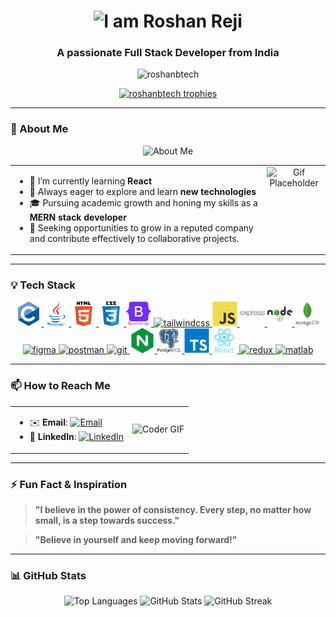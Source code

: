 <h1 align="center">
  <img src="https://img.shields.io/badge/I_am_Roshan_Reji-8A2BE2?style=for-the-badge&labelColor=black&color=8A2BE2" alt="I am Roshan Reji" />
</h1>

<h3 align="center">A passionate Full Stack Developer from India</h3>

<p align="center">
  <img src="https://komarev.com/ghpvc/?username=roshanbtech&label=Profile%20views&color=8A2BE2&style=flat" alt="roshanbtech" />
</p>

<p align="center">
  <a href="https://github.com/ryo-ma/github-profile-trophy">
    <img src="https://github-profile-trophy.vercel.app/?username=roshanbtech&theme=darkhub" alt="roshanbtech trophies" />
  </a>
</p>

---

### 🌟 About Me

<p align="center">
  <img src="https://img.shields.io/badge/-Aspiring_MERN_Stack_Developer|Passionate_Learner|Consistent_Goal_Setter-8A2BE2?style=for-the-badge&labelColor=black" alt="About Me"/>
</p>

<table style="width: 100%; max-width: 1200px; margin: 0 auto;">
  <tr>
    <td style="width: 80%; vertical-align: top;">
      <ul>
        <li>🌱 I’m currently learning <strong>React</strong></li>
        <li>🚀 Always eager to explore and learn <strong>new technologies</strong></li>
        <li>🎓 Pursuing academic growth and honing my skills as a <strong>MERN stack developer</strong></li>
        <li>💼 Seeking opportunities to grow in a reputed company and contribute effectively to collaborative projects.</li>
      </ul>
    </td>
    <td style="width: 20%; text-align: center; vertical-align: top;">
      <!-- Placeholder for GIF -->
      <img src="https://giffiles.alphacoders.com/219/219846.gif" alt="Gif Placeholder" width="120" height="120" />
    </td>
  </tr>
</table>

---

### 💡 Tech Stack

<p align="center">
  <a href="https://www.cprogramming.com/" target="_blank" rel="noreferrer"> <img src="https://raw.githubusercontent.com/devicons/devicon/master/icons/c/c-original.svg" alt="c" width="40" height="40"/> </a>
  <a href="https://www.java.com" target="_blank" rel="noreferrer"> <img src="https://raw.githubusercontent.com/devicons/devicon/master/icons/java/java-original.svg" alt="java" width="40" height="40"/> </a>
  <a href="https://www.w3.org/html/" target="_blank" rel="noreferrer"> <img src="https://raw.githubusercontent.com/devicons/devicon/master/icons/html5/html5-original-wordmark.svg" alt="html5" width="40" height="40"/> </a>
  <a href="https://www.w3schools.com/css/" target="_blank" rel="noreferrer"> <img src="https://raw.githubusercontent.com/devicons/devicon/master/icons/css3/css3-original-wordmark.svg" alt="css3" width="40" height="40"/> </a>
  <a href="https://getbootstrap.com" target="_blank" rel="noreferrer"> <img src="https://raw.githubusercontent.com/devicons/devicon/master/icons/bootstrap/bootstrap-plain-wordmark.svg" alt="bootstrap" width="40" height="40"/> </a>
  <a href="https://tailwindcss.com/" target="_blank" rel="noreferrer"> <img src="https://www.vectorlogo.zone/logos/tailwindcss/tailwindcss-icon.svg" alt="tailwindcss" width="40" height="40"/> </a>
  <a href="https://developer.mozilla.org/en-US/docs/Web/JavaScript" target="_blank" rel="noreferrer"> <img src="https://raw.githubusercontent.com/devicons/devicon/master/icons/javascript/javascript-original.svg" alt="javascript" width="40" height="40"/> </a>
  <a href="https://expressjs.com" target="_blank" rel="noreferrer"> <img src="https://raw.githubusercontent.com/devicons/devicon/master/icons/express/express-original-wordmark.svg" alt="express" width="40" height="40"/> </a>
  <a href="https://nodejs.org" target="_blank" rel="noreferrer"> <img src="https://raw.githubusercontent.com/devicons/devicon/master/icons/nodejs/nodejs-original-wordmark.svg" alt="nodejs" width="40" height="40"/> </a>
  <a href="https://www.mongodb.com/" target="_blank" rel="noreferrer"> <img src="https://raw.githubusercontent.com/devicons/devicon/master/icons/mongodb/mongodb-original-wordmark.svg" alt="mongodb" width="40" height="40"/> </a>
  <a href="https://www.figma.com/" target="_blank" rel="noreferrer"> <img src="https://www.vectorlogo.zone/logos/figma/figma-icon.svg" alt="figma" width="40" height="40"/> </a>
  <a href="https://postman.com" target="_blank" rel="noreferrer"> <img src="https://www.vectorlogo.zone/logos/getpostman/getpostman-icon.svg" alt="postman" width="40" height="40"/> </a>
  <a href="https://git-scm.com/" target="_blank" rel="noreferrer"> <img src="https://www.vectorlogo.zone/logos/git-scm/git-scm-icon.svg" alt="git" width="40" height="40"/> </a>
  <a href="https://www.nginx.com" target="_blank" rel="noreferrer"> <img src="https://raw.githubusercontent.com/devicons/devicon/master/icons/nginx/nginx-original.svg" alt="nginx" width="40" height="40"/> </a>
  <a href="https://www.postgresql.org/" target="_blank" rel="noreferrer"> <img src="https://raw.githubusercontent.com/devicons/devicon/master/icons/postgresql/postgresql-original-wordmark.svg" alt="postgresql" width="40" height="40"/> </a>
  <a href="https://www.typescriptlang.org/" target="_blank" rel="noreferrer"> <img src="https://raw.githubusercontent.com/devicons/devicon/master/icons/typescript/typescript-original.svg" alt="typescript" width="40" height="40"/> </a>
  <a href="https://reactjs.org/" target="_blank" rel="noreferrer"> <img src="https://raw.githubusercontent.com/devicons/devicon/master/icons/react/react-original-wordmark.svg" alt="react" width="40" height="40"/> </a>
  <a href="https://redux.js.org/" target="_blank" rel="noreferrer"> <img src="https://raw.githubusercontent.com/reduxjs/redux/master/logo/logo.png" alt="redux" width="40" height="40"/> </a>
  <a href="https://www.mathworks.com/" target="_blank" rel="noreferrer"> <img src="https://upload.wikimedia.org/wikipedia/commons/2/21/Matlab_Logo.png" alt="matlab" width="40" height="40"/> </a>
</p>

---

### 📫 How to Reach Me

<table align="center">
  <tr>
    <td>
      <ul>
        <li>✉️ <strong>Email</strong>: <a href="mailto:roshanreji987@gmail.com"><img src="https://img.shields.io/badge/-roshanreji987%40gmail.com-8A2BE2?style=for-the-badge&labelColor=black&color=8A2BE2" alt="Email"></a></li>
        <li>💬 <strong>LinkedIn</strong>: <a href="https://www.linkedin.com/in/roshan-reji-96951722b/"><img src="https://img.shields.io/badge/-Connect%20with%20me-8A2BE2?style=for-the-badge&labelColor=black&color=8A2BE2" alt="LinkedIn"></a></li>
      </ul>
    </td>
    <td>
      <img src="https://images.squarespace-cdn.com/content/v1/5769fc401b631bab1addb2ab/1541580611624-TE64QGKRJG8SWAIUS7NS/coding-freak.gif" width="250" alt="Coder GIF">
    </td>
  </tr>
</table>

---

### ⚡ Fun Fact & Inspiration

> **"I believe in the power of consistency. Every step, no matter how small, is a step towards success."**

> **"Believe in yourself and keep moving forward!"**


---

### 📊 GitHub Stats

<p align="center">
  <img src="https://github-readme-stats.vercel.app/api/top-langs?username=roshanbtech&show_icons=true&locale=en&layout=compact&theme=dark&bg_color=000000&title_color=8A2BE2&text_color=8A2BE2" alt="Top Languages" />
  <img src="https://github-readme-stats.vercel.app/api?username=roshanbtech&show_icons=true&locale=en&theme=dark&bg_color=000000&title_color=8A2BE2&text_color=8A2BE2" alt="GitHub Stats" />
  <img src="https://github-readme-streak-stats.herokuapp.com/?user=roshanbtech&theme=dark&background=000000&border=8A2BE2&stroke=8A2BE2&ring=8A2BE2&fire=8A2BE2" alt="GitHub Streak" />
</p>
